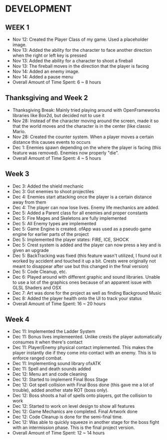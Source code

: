 # DEVELOPMENT

## WEEK 1
* Nov 12: Created the Player Class of my game. Used a placeholder image.
* Nov 13: Added the ability for the character to face another direction when the right or left key is pressed
* Nov 13: Added the ability for a character to shoot a fireball 
* Nov 13: The fireball moves in the direction that the player is facing
* Nov 14: Added an enemy image.
* Nov 14: Added a pause menu
* Overall Amount of Time Spent: 6 ~ 8 hours

## Thanksgiving and Week 2
* Thanksgiving Break: Mainly tried playing around with OpenFrameworks libraries like Box2d, but decided not to use it
* Nov 28: Instead of the character moving around the screen, made it so that the world moves and the character is in the center (like classic Mario.
* Nov 28: Created the counter system. When a player moves a certain distance this causes events to occurs
* Dec 1: Enemies spawn depending on the where the player is facing (this feature was removed). Enemies now properly "die".
* Overall Amount of Time Spent: 4 ~ 5 hours

## Week 3
* Dec 3: Added the shield mechanic
* Dec 3: Got enemies to shoot projectiles
* Dec 4: Enemies start attacking once the player is a certain distance away from them
* Dec 4: The player can now lose lives. Enemy life mechanics are added.
* Dec 5: Added a Parent class for all enemies and proper constants
* Dec 5: Fire Mages and Skeletons are fully implemented
* Dec 5: All Enemy types are implemented
* Dec 5: Game Engine is created. ofApp was used as a pseudo game engine for earlier parts of the project
* Dec 5: Implemented the player states: FIRE, ICE, SHOCK
* Dec 5: Crest system is added and the player can now press a key and is given an upgrade
* Dec 5: BackTracking was fixed (this feature wasn't utilized, I found out it worked by accident and touched it up a bit. Crests were originally not meant to disappear after use but this changed in the final version)
* Dec 5: Code Cleanup, etc.
* Dec 6: Played around with different graphic and sound libraries. Unable to use a lot of the graphics ones because of an apparent issue with GLSL Shaders and OSX
* Dec 7: Art was done for the project as well as finding Background Music
* Dec 8: Added the player health onto the UI to track your status
* Overall Amount of Time Spent: 16 ~ 20 hours

## Week 4
* Dec 11: Implemented the Ladder System
* Dec 11: Bonus lives implemeented. Unlike crests the player automatically consumes it when there's contact
* Dec 11: Player/Enemy physical contact implemented. This makes the player instantly die if they come into contact with an enemy. This is to enforce ranged combat.
* Dec 11: Implementing sound library ofxATK
* Dec 11: Spell and death sounds added
* Dec 12: Menu art and code cleaning
* Dec 12: Started to implement Final Boss Stage
* Dec 12: Got spell collision with Final Boss done (this gave me a lot of trouble), added another state ROT (boss only).
* Dec 12: Boss shoots a hail of spells onto players, got the collision to work
* Dec 12: Started to work on level design to show all features
* Dec 12: Game Mechanics are completed. Final Artwork done
* Dec 12: Code Cleanup is done for the semi-final time.
* Dec 12: Was able to quickly squeeze in another stage for the boss fight with an intermission phase. This is the final project version.
* Overall Amount of Time Spent: 12 ~ 14 hours
